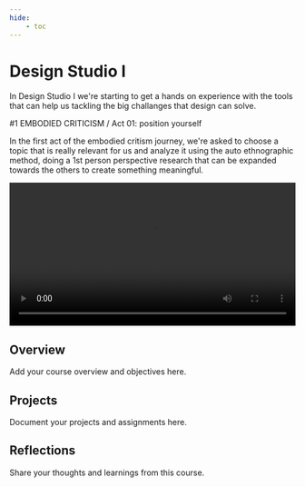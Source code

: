 ```yaml
---
hide:
    - toc
---
```


# Design Studio I

In Design Studio I we're starting to get a hands on experience with the tools that can help us tackling the big challanges that design can solve.

#1 EMBODIED CRITICISM / Act 01: position yourself


In the first act of the embodied critism journey, we're asked to choose a topic that is really relevant for us and analyze it using the auto ethnographic method, doing a 1st person perspective research that can be expanded towards the others to create something meaningful.

<video width="100%" controls>
  <source src="videos/Celli_Ludovico_someoneelsesdream.mp4" type="video/mp4">
  Your browser does not support the video tag.
</video>
























## Overview

Add your course overview and objectives here.

## Projects

Document your projects and assignments here.

## Reflections

Share your thoughts and learnings from this course.
